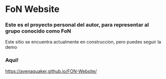 # FoN Website

### Este es el proyecto personal del autor, para representar al grupo conocido como FoN

Este sitio se encuentra actualmente en construccion, pero puedes seguir la demo 
### Aqui!

https://avenaquaker.github.io/FON-Website/
